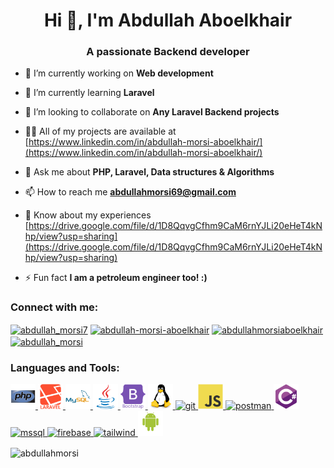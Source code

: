 <h1 align="center">Hi 👋, I'm Abdullah Aboelkhair</h1>
<h3 align="center">A passionate Backend developer</h3>

- 🔭 I’m currently working on **Web development**

- 🌱 I’m currently learning **Laravel**

- 👯 I’m looking to collaborate on **Any Laravel Backend projects**

- 👨‍💻 All of my projects are available at [https://www.linkedin.com/in/abdullah-morsi-aboelkhair/](https://www.linkedin.com/in/abdullah-morsi-aboelkhair/)

- 💬 Ask me about **PHP, Laravel, Data structures & Algorithms**

- 📫 How to reach me **abdullahmorsi69@gmail.com**

- 📄 Know about my experiences [https://drive.google.com/file/d/1D8QqvgCfhm9CaM6rnYJLi20eHeT4kNhp/view?usp=sharing](https://drive.google.com/file/d/1D8QqvgCfhm9CaM6rnYJLi20eHeT4kNhp/view?usp=sharing)

- ⚡ Fun fact **I am a petroleum engineer too! :)**

<h3 align="left">Connect with me:</h3>
<p align="left">
<a href="https://twitter.com/abdullah_morsi7" target="blank"><img align="center" src="https://raw.githubusercontent.com/rahuldkjain/github-profile-readme-generator/master/src/images/icons/Social/twitter.svg" alt="abdullah_morsi7" height="30" width="40" /></a>
<a href="https://linkedin.com/in/abdullah-morsi-aboelkhair" target="blank"><img align="center" src="https://raw.githubusercontent.com/rahuldkjain/github-profile-readme-generator/master/src/images/icons/Social/linked-in-alt.svg" alt="abdullah-morsi-aboelkhair" height="30" width="40" /></a>
<a href="https://fb.com/abdullahmorsiaboelkhair" target="blank"><img align="center" src="https://raw.githubusercontent.com/rahuldkjain/github-profile-readme-generator/master/src/images/icons/Social/facebook.svg" alt="abdullahmorsiaboelkhair" height="30" width="40" /></a>
<a href="https://www.hackerrank.com/abdullah_morsi" target="blank"><img align="center" src="https://raw.githubusercontent.com/rahuldkjain/github-profile-readme-generator/master/src/images/icons/Social/hackerrank.svg" alt="abdullah_morsi" height="30" width="40" /></a>
</p>

<h3 align="left">Languages and Tools:</h3>
<p align="left"> <a href="https://www.php.net" target="_blank" rel="noreferrer"> <img src="https://raw.githubusercontent.com/devicons/devicon/master/icons/php/php-original.svg" alt="php" width="40" height="40"/> </a> <a href="https://laravel.com/" target="_blank" rel="noreferrer"> <img src="https://raw.githubusercontent.com/devicons/devicon/master/icons/laravel/laravel-plain-wordmark.svg" alt="laravel" width="40" height="40"/> </a> </a> <a href="https://www.mysql.com/" target="_blank" rel="noreferrer"> <img src="https://raw.githubusercontent.com/devicons/devicon/master/icons/mysql/mysql-original-wordmark.svg" alt="mysql" width="40" height="40"/> </a> <a href="https://www.java.com" target="_blank" rel="noreferrer"> <img src="https://raw.githubusercontent.com/devicons/devicon/master/icons/java/java-original.svg" alt="java" width="40" height="40"/> </a> <a href="https://getbootstrap.com" target="_blank" rel="noreferrer"> <img src="https://raw.githubusercontent.com/devicons/devicon/master/icons/bootstrap/bootstrap-plain-wordmark.svg" alt="bootstrap" width="40" height="40"/> </a> <a href="https://www.linux.org/" target="_blank" rel="noreferrer"> <img src="https://raw.githubusercontent.com/devicons/devicon/master/icons/linux/linux-original.svg" alt="linux" width="40" height="40"/> </a> <a href="https://git-scm.com/" target="_blank" rel="noreferrer"> <img src="https://www.vectorlogo.zone/logos/git-scm/git-scm-icon.svg" alt="git" width="40" height="40"/>  <a href="https://developer.mozilla.org/en-US/docs/Web/JavaScript" target="_blank" rel="noreferrer"> <img src="https://raw.githubusercontent.com/devicons/devicon/master/icons/javascript/javascript-original.svg" alt="javascript" width="40" height="40"/> </a> <a href="https://postman.com" target="_blank" rel="noreferrer"> <img src="https://www.vectorlogo.zone/logos/getpostman/getpostman-icon.svg" alt="postman" width="40" height="40"/> <a href="https://www.w3schools.com/cs/" target="_blank" rel="noreferrer"> <img src="https://raw.githubusercontent.com/devicons/devicon/master/icons/csharp/csharp-original.svg" alt="csharp" width="40" height="40"/> </a> </a> <a href="https://www.microsoft.com/en-us/sql-server" target="_blank" rel="noreferrer"> <img src="https://www.svgrepo.com/show/303229/microsoft-sql-server-logo.svg" alt="mssql" width="40" height="40"/> </a> <a href="https://firebase.google.com/" target="_blank" rel="noreferrer"> <img src="https://www.vectorlogo.zone/logos/firebase/firebase-icon.svg" alt="firebase" width="40" height="40"/> </a>  <a href="https://tailwindcss.com/" target="_blank" rel="noreferrer"> <img src="https://www.vectorlogo.zone/logos/tailwindcss/tailwindcss-icon.svg" alt="tailwind" width="40" height="40"/> </a><a href="https://developer.android.com" target="_blank" rel="noreferrer"> <img src="https://raw.githubusercontent.com/devicons/devicon/master/icons/android/android-original-wordmark.svg" alt="android" width="40" height="40"/> </a>  </p>

<p><img align="center" src="https://github-readme-stats.vercel.app/api/top-langs?username=abdullahmorsi&show_icons=true&locale=en&layout=compact" alt="abdullahmorsi" /></p>
